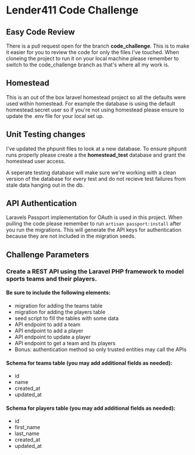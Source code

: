 # Lender411 Code Challenge

## Easy Code Review

There is a pull request open for the branch **code_challenge**. This is to make it easier for you to review the code for only the files I've touched. When cloneing the project to run it on your local machine please remember to switch to the code_challenge branch as that's where all my work is. 

## Homestead

This is an out of the box laravel homestead project so all the defaults were used within homestead. For example the database is using the default homestead:secret user so if you're not using homestead please ensure to update the .env file for your local set up.

## Unit Testing changes

I've updated the phpunit files to look at a new database. To ensure phpunit runs properly please create a the **homestead_test** database and grant the homestead user access. 

A seperate testing database will make sure we're working with a clean version of the database for every test and do not recieve test failures from stale data hanging out in the db.

## API Authentication

Laravels Passport implementation for OAuth is used in this project. 
When pulling the code please remember to run ```artisan passport:install``` after you run the migrations.
This will generate the API keys for authentication because they are not included in the migration seeds.

## Challenge Parameters

### Create a REST API using the Laravel PHP framework to model sports teams and their players.

#### Be sure to include the following elements:

- migration for adding the teams table
- migration for adding the players table
- seed script to fill the tables with some data
- API endpoint to add a team
- API endpoint to add a player
- API endpoint to update a player
- API endpoint to get a team and its players
- Bonus: authentication method so only trusted entities may call the APIs

#### Schema for teams table (you may add additional fields as needed):

- id
- name
- created_at
- updated_at

#### Schema for players table (you may add additional fields as needed):

- id
- first_name
- last_name
- created_at
- updated_at
